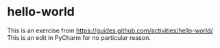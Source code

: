 # hello-world
This is an exercise from https://guides.github.com/activities/hello-world/
This is an edit in PyCharm for no particular reason.